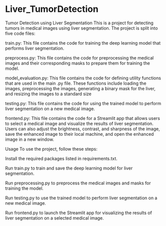 # Liver_TumorDetection

Tumor Detection using Liver Segmentation
This is a project for detecting tumors in medical images using liver segmentation. The project is split into five code files:

train.py: This file contains the code for training the deep learning model that performs liver segmentation.

preprocess.py: This file contains the code for preprocessing the medical images and their corresponding masks to prepare them for training the model.

model_evaluation.py: This file contains the code for defining utility functions that are used in the main .py file. These functions include loading the images, preprocessing the images, generating a binary mask for the liver, and resizing the images to a standard size

testing.py: This file contains the code for using the trained model to perform liver segmentation on a new medical image.

frontend.py: This file contains the code for a Streamlit app that allows users to select a medical image and visualize the results of liver segmentation. Users can also adjust the brightness, contrast, and sharpness of the image, save the enhanced image to their local machine, and open the enhanced image in a new window.

Usage
To use the project, follow these steps:

Install the required packages listed in requirements.txt.

Run train.py to train and save the deep learning model for liver segmentation.

Run preprocessing.py to preprocess the medical images and masks for training the model.

Run testing.py to use the trained model to perform liver segmentation on a new medical image.

Run frontend.py to launch the Streamlit app for visualizing the results of liver segmentation on a selected medical image.


